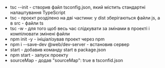 - tsc --init - створив файл tsconfig.json, який містить стандартні налаштування TypeScript
- tsc - проєкт розділено на дві частини: у dist зберігаються файли js, а в src - файли ts
- tsc -w - для того щоб весь час слідкувати за змінами в проекті і компілювати змінені файли
- npm init -y - ініціалізував проект через npm
- npm i --save-dev @web/dev-server - встановив сервер
- start - добавив команду start в package.json
- npm start - запуск проекту
- sourceMap - додав "sourceMap": true в tsconfid.json
